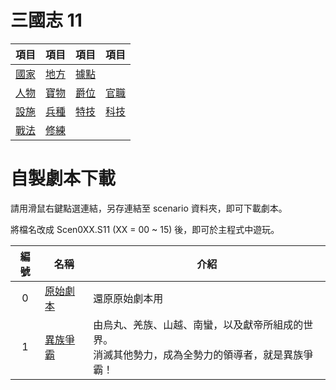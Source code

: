 # 三國志 11

|項目|項目|項目|項目
|-|-|-|-
|[國家]|[地方]|[據點]|
|[人物]|[寶物]|[爵位]|[官職]
|[設施]|[兵種]|[特技]|[科技]
|[戰法]|[修練]

[國家]: https://reganlu007.github.io/三國志11國家列表
[地方]: https://reganlu007.github.io/三國志11地方列表
[據點]: https://reganlu007.github.io/三國志11據點列表
[人物]: https://reganlu007.github.io/三國志11人物列表
[寶物]: https://reganlu007.github.io/三國志11寶物列表
[爵位]: https://reganlu007.github.io/三國志11爵位列表
[官職]: https://reganlu007.github.io/三國志11官職列表
[設施]: https://reganlu007.github.io/三國志11設施列表
[兵種]: https://reganlu007.github.io/三國志11兵種列表
[特技]: https://reganlu007.github.io/三國志11特技列表
[科技]: https://reganlu007.github.io/三國志11科技列表
[戰法]: https://reganlu007.github.io/三國志11戰法列表
[修練]: https://reganlu007.github.io/三國志11修練列表

#  自製劇本下載

請用滑鼠右鍵點選連結，另存連結至 scenario 資料夾，即可下載劇本。

將檔名改成 Scen0XX.S11 (XX = 00 ~ 15) 後，即可於主程式中遊玩。

|編號|名稱|介紹
|:-:|-|-
|0|[原始劇本]|還原原始劇本用
|1|[異族爭霸]|由烏丸、羌族、山越、南蠻，以及獻帝所組成的世界。<br>消滅其他勢力，成為全勢力的領導者，就是異族爭霸！

[原始劇本]: https://github.com/reganlu007/reganlu007.github.io/raw/master/原始劇本.7z
[異族爭霸]: https://github.com/reganlu007/reganlu007.github.io/raw/master/SCEN015.S11
